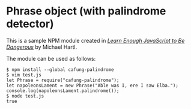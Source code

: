 # Phrase object (with palindrome detector)

This is a sample NPM module created in [*Learn Enough JavaScript to Be Dangerous*](https://www.learnenough.com/javascript-tutorial) by Michael Hartl.

The module can be used as follows:

```
$ npm install --global cafung-palindrome
$ vim test.js
let Phrase = require("cafung-palindrome");
let napoleonsLament = new Phrase("Able was I, ere I saw Elba.");
console.log(napoleonsLament.palindrome());
$ node test.js
true
